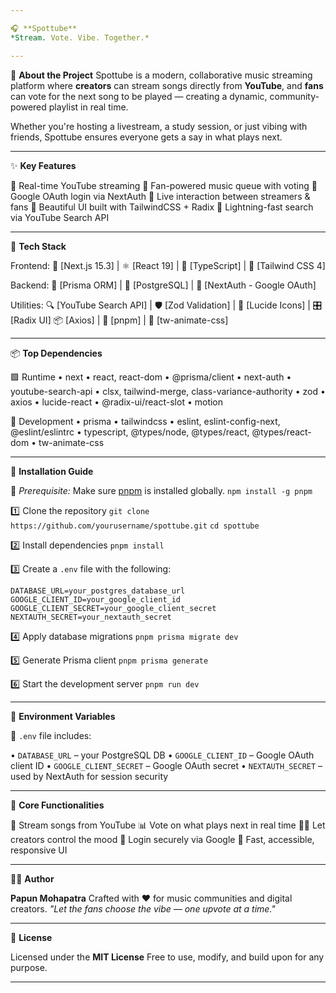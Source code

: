 ```yaml
---

🎧 **Spottube**
*Stream. Vote. Vibe. Together.*

---
```


📖 **About the Project**
Spottube is a modern, collaborative music streaming platform where **creators** can stream songs directly from **YouTube**, and **fans** can vote for the next song to be played — creating a dynamic, community-powered playlist in real time.

Whether you're hosting a livestream, a study session, or just vibing with friends, Spottube ensures everyone gets a say in what plays next.

---

✨ **Key Features**

🔹 Real-time YouTube streaming
🔹 Fan-powered music queue with voting
🔹 Google OAuth login via NextAuth
🔹 Live interaction between streamers & fans
🔹 Beautiful UI built with TailwindCSS + Radix
🔹 Lightning-fast search via YouTube Search API

---

🧠 **Tech Stack**

Frontend:
🎯 \[Next.js 15.3] | ⚛️ \[React 19] | 🔷 \[TypeScript] | 💨 \[Tailwind CSS 4]

Backend:
🧬 \[Prisma ORM] | 🐘 \[PostgreSQL] | 🔐 \[NextAuth - Google OAuth]

Utilities:
🔍 \[YouTube Search API] | 🛡 \[Zod Validation] | 🎨 \[Lucide Icons] | 🎛 \[Radix UI]
📦 \[Axios] | 🧩 \[pnpm] | 🔄 \[tw-animate-css]

---

📦 **Top Dependencies**

🟪 Runtime
• next
• react, react-dom
• @prisma/client
• next-auth
• youtube-search-api
• clsx, tailwind-merge, class-variance-authority
• zod
• axios
• lucide-react
• @radix-ui/react-slot
• motion

🧰 Development
• prisma
• tailwindcss
• eslint, eslint-config-next, @eslint/eslintrc
• typescript, @types/node, @types/react, @types/react-dom
• tw-animate-css

---

🧪 **Installation Guide**

🚧 *Prerequisite:* Make sure [pnpm](https://pnpm.io/) is installed globally.
`npm install -g pnpm`

1️⃣ Clone the repository
`git clone https://github.com/yourusername/spottube.git`
`cd spottube`

2️⃣ Install dependencies
`pnpm install`

3️⃣ Create a `.env` file with the following:

```
DATABASE_URL=your_postgres_database_url
GOOGLE_CLIENT_ID=your_google_client_id
GOOGLE_CLIENT_SECRET=your_google_client_secret
NEXTAUTH_SECRET=your_nextauth_secret
```

4️⃣ Apply database migrations
`pnpm prisma migrate dev`

5️⃣ Generate Prisma client
`pnpm prisma generate`

6️⃣ Start the development server
`pnpm run dev`

---

🔐 **Environment Variables**

📁 `.env` file includes:

• `DATABASE_URL` – your PostgreSQL DB
• `GOOGLE_CLIENT_ID` – Google OAuth client ID
• `GOOGLE_CLIENT_SECRET` – Google OAuth secret
• `NEXTAUTH_SECRET` – used by NextAuth for session security

---

🚀 **Core Functionalities**

🎵 Stream songs from YouTube
📊 Vote on what plays next in real time
🧑‍🎤 Let creators control the mood
🔐 Login securely via Google
💎 Fast, accessible, responsive UI

---

👨‍💻 **Author**

**Papun Mohapatra**
Crafted with ❤️ for music communities and digital creators.
*"Let the fans choose the vibe — one upvote at a time."*

---

📄 **License**

Licensed under the **MIT License**
Free to use, modify, and build upon for any purpose.

---

